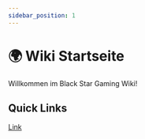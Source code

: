 ```yaml
---
sidebar_position: 1
---
```


# 🌍 Wiki Startseite 

Willkommen im Black Star Gaming Wiki!



## Quick Links

[Link](https://google.de/)

